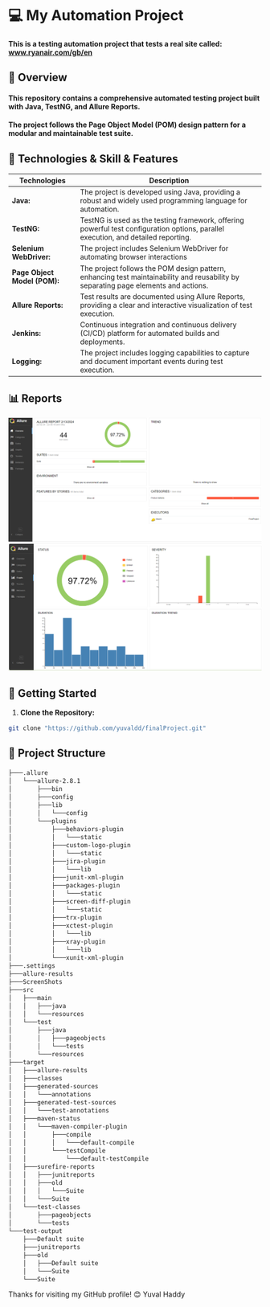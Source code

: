 # 💻 My Automation Project 

#### This is a testing automation project that tests a real site called: www.ryanair.com/gb/en

## 📖 Overview

#### This repository contains a comprehensive automated testing project built with Java, TestNG, and Allure Reports. 
#### The project follows the Page Object Model (POM) design pattern for a modular and maintainable test suite.

## 📑 Technologies & Skill & Features
| Technologies      | Description |
| ----------- | ----------- |
| **Java:**      | The project is developed using Java, providing a robust and widely used programming language for automation.       |
| **TestNG:**   | TestNG is used as the testing framework, offering powerful test configuration options, parallel execution, and detailed reporting.        |
| **Selenium WebDriver:**   | The project includes Selenium WebDriver for automating browser interactions        |
| **Page Object Model (POM):**   | The project follows the POM design pattern, enhancing test maintainability and reusability by separating page elements and actions.        |
| **Allure Reports:**   | Test results are documented using Allure Reports, providing a clear and interactive visualization of test execution.        |
| **Jenkins:**   | Continuous integration and continuous delivery (CI/CD) platform for automated builds and deployments.        |
| **Logging:**   | The project includes logging capabilities to capture and document important events during test execution.       |

## 📊 Reports

<img src="https://github.com/yuvaldd/finalProject/blob/main/OverView.png"> 
<img src="https://github.com/yuvaldd/finalProject/blob/main/Graphs.png">

## 🚀 Getting Started

1. **Clone the Repository:**
 ```bash
git clone "https://github.com/yuvaldd/finalProject.git"
```

## 📁 Project Structure
```
├───.allure
│   └───allure-2.8.1
│       ├───bin
│       ├───config
│       ├───lib
│       │   └───config
│       └───plugins
│           ├───behaviors-plugin
│           │   └───static
│           ├───custom-logo-plugin
│           │   └───static
│           ├───jira-plugin
│           │   └───lib
│           ├───junit-xml-plugin
│           ├───packages-plugin
│           │   └───static
│           ├───screen-diff-plugin
│           │   └───static
│           ├───trx-plugin
│           ├───xctest-plugin
│           │   └───lib
│           ├───xray-plugin
│           │   └───lib
│           └───xunit-xml-plugin
├───.settings
├───allure-results
├───ScreenShots
├───src
│   ├───main
│   │   ├───java
│   │   └───resources
│   └───test
│       ├───java
│       │   ├───pageobjects
│       │   └───tests
│       └───resources
├───target
│   ├───allure-results
│   ├───classes
│   ├───generated-sources
│   │   └───annotations
│   ├───generated-test-sources
│   │   └───test-annotations
│   ├───maven-status
│   │   └───maven-compiler-plugin
│   │       ├───compile
│   │       │   └───default-compile
│   │       └───testCompile
│   │           └───default-testCompile
│   ├───surefire-reports
│   │   ├───junitreports
│   │   ├───old
│   │   │   └───Suite
│   │   └───Suite
│   └───test-classes
│       ├───pageobjects
│       └───tests
└───test-output
    ├───Default suite
    ├───junitreports
    ├───old
    │   ├───Default suite
    │   └───Suite
    └───Suite

```

Thanks for visiting my GitHub profile! 😊
Yuval Haddy


